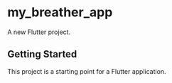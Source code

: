 # my_breather_app

A new Flutter project.

## Getting Started

This project is a starting point for a Flutter application.


